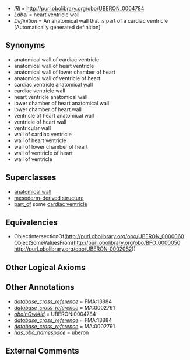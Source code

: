  * *IRI* = http://purl.obolibrary.org/obo/UBERON_0004784
 * *Label* = heart ventricle wall
 * *Definition* = An anatomical wall that is part of a cardiac ventricle [Automatically generated definition].

## Synonyms

 * anatomical wall of cardiac ventricle
 * anatomical wall of heart ventricle
 * anatomical wall of lower chamber of heart
 * anatomical wall of ventricle of heart
 * cardiac ventricle anatomical wall
 * cardiac ventricle wall
 * heart ventricle anatomical wall
 * lower chamber of heart anatomical wall
 * lower chamber of heart wall
 * ventricle of heart anatomical wall
 * ventricle of heart wall
 * ventricular wall
 * wall of cardiac ventricle
 * wall of heart ventricle
 * wall of lower chamber of heart
 * wall of ventricle of heart
 * wall of ventricle

## Superclasses

 * [anatomical wall](../../UBERON/60/UBERON_0000060.md)
 * [mesoderm-derived structure](../../UBERON/20/UBERON_0004120.md)
 * [part_of](../../BFO/50/BFO_0000050.md) some [cardiac ventricle](../../UBERON/82/UBERON_0002082.md)

## Equivalencies

 * ObjectIntersectionOf(<http://purl.obolibrary.org/obo/UBERON_0000060> ObjectSomeValuesFrom(<http://purl.obolibrary.org/obo/BFO_0000050> <http://purl.obolibrary.org/obo/UBERON_0002082>))

## Other Logical Axioms


## Other Annotations

 * *[database_cross_reference](../../ef/oboInOwl#hasDbXref.md)* = FMA:13884
 * *[database_cross_reference](../../ef/oboInOwl#hasDbXref.md)* = MA:0002791
 * *[oboInOwl#id](../../id/oboInOwl#id.md)* = UBERON:0004784
 * *[database_cross_reference](../../ef/oboInOwl#hasDbXref.md)* = FMA:13884
 * *[database_cross_reference](../../ef/oboInOwl#hasDbXref.md)* = MA:0002791
 * *[has_obo_namespace](../../ce/oboInOwl#hasOBONamespace.md)* = uberon

## External Comments

